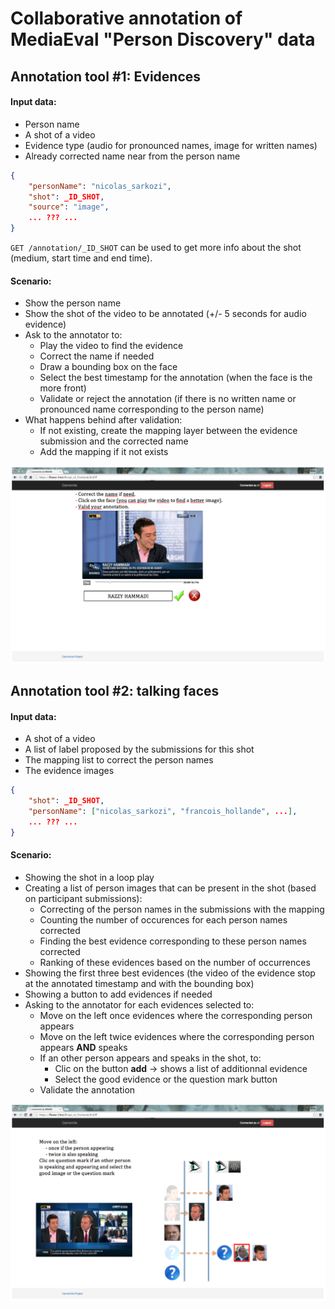 # Collaborative annotation of MediaEval "Person Discovery" data

## Annotation tool #1: Evidences

#### Input data: 
 - Person name
 - A shot of a video
 - Evidence type (audio for pronounced names, image for written names)
 - Already corrected name near from the person name

```json
{
    "personName": "nicolas_sarkozi",
    "shot": _ID_SHOT,
    "source": "image",
    ... ??? ...
}
```

`GET /annotation/_ID_SHOT` can be used to get more info about the shot (medium, start time and end time).

#### Scenario:
 - Show the person name
 - Show the shot of the video to be annotated (+/- 5 seconds for audio evidence)
 - Ask to the annotator to:
   + Play the video to find the evidence
   + Correct the name if needed
   + Draw a bounding box on the face
   + Select the best timestamp for the annotation (when the face is the more front)
   + Validate or reject the annotation (if there is no written name or pronounced name corresponding to the person name)
 - What happens behind after validation:
   + If not existing, create the mapping layer between the evidence submission and the corrected name
   + Add the mapping if it not exists

![OCR](OCR.png)

## Annotation tool #2: talking faces

#### Input data: 
 - A shot of a video
 - A list of label proposed by the submissions for this shot
 - The mapping list to correct the person names
 - The evidence images

```json
{
    "shot": _ID_SHOT,
    "personName": ["nicolas_sarkozi", "francois_hollande", ...],
    ... ??? ...
}
```




#### Scenario:
 - Showing the shot in a loop play
 - Creating a list of person images that can be present in the shot (based on participant submissions):
   + Correcting of the person names in the submissions with the mapping
   + Counting the number of occurences for each person names corrected
   + Finding the best evidence corresponding to these person names corrected
   + Ranking of these evidences based on the number of occurrences
 - Showing the first three best evidences (the video of the evidence stop at the annotated timestamp and with the bounding box)
 - Showing a button to add evidences if needed
 - Asking to the annotator for each evidences selected to:
   + Move on the left once evidences where the corresponding person appears
   + Move on the left twice evidences where the corresponding person appears **AND** speaks
   + If an other person appears and speaks in the shot, to:
     * Clic on the button **add** -> shows a list of additionnal evidence
     * Select the good evidence or the question mark button
   + Validate the annotation
   
 ![Speaking_face](Speaking_face.png)
